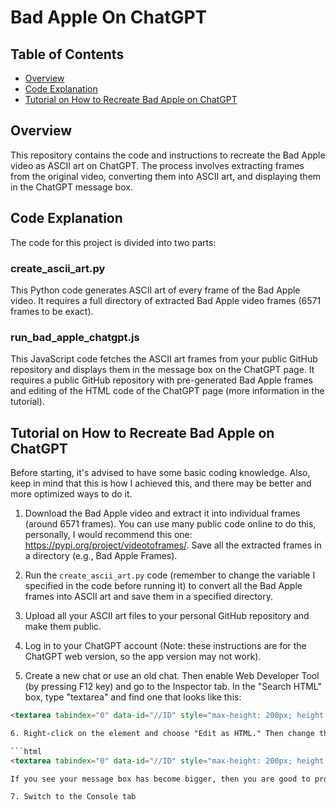 # Bad Apple On ChatGPT

## Table of Contents

- [Overview](#overview)
- [Code Explanation](#code-explanation)
- [Tutorial on How to Recreate Bad Apple on ChatGPT](#tutorial-on-how-to-recreate-bad-apple-on-chatgpt)

## Overview

This repository contains the code and instructions to recreate the Bad Apple video as ASCII art on ChatGPT. The process involves extracting frames from the original video, converting them into ASCII art, and displaying them in the ChatGPT message box.

## Code Explanation

The code for this project is divided into two parts:

### create_ascii_art.py

This Python code generates ASCII art of every frame of the Bad Apple video. It requires a full directory of extracted Bad Apple video frames (6571 frames to be exact).

### run_bad_apple_chatgpt.js

This JavaScript code fetches the ASCII art frames from your public GitHub repository and displays them in the message box on the ChatGPT page. It requires a public GitHub repository with pre-generated Bad Apple frames and editing of the HTML code of the ChatGPT page (more information in the tutorial).

## Tutorial on How to Recreate Bad Apple on ChatGPT

Before starting, it's advised to have some basic coding knowledge. Also, keep in mind that this is how I achieved this, and there may be better and more optimized ways to do it.

1. Download the Bad Apple video and extract it into individual frames (around 6571 frames). You can use many public code online to do this, personally, I would recommend this one: https://pypi.org/project/videotoframes/. Save all the extracted frames in a directory (e.g., Bad Apple Frames).

2. Run the `create_ascii_art.py` code (remember to change the variable I specified in the code before running it) to convert all the Bad Apple frames into ASCII art and save them in a specified directory.

3. Upload all your ASCII art files to your personal GitHub repository and make them public.

4. Log in to your ChatGPT account (Note: these instructions are for the ChatGPT web version, so the app version may not work).

5. Create a new chat or use an old chat. Then enable Web Developer Tool (by pressing F12 key) and go to the Inspector tab. In the "Search HTML" box, type "textarea" and find one that looks like this:

```html
<textarea tabindex="0" data-id="//ID" style="max-height: 200px; height: 24px; overflow-y: hidden;" rows="1" class="m-0 w-full resize-none border-0 bg-transparent p-0 pr-7 focus:ring-0 focus-visible:ring-0 dark:bg-transparent pl-2 md:pl-0"></textarea>```html

6. Right-click on the element and choose "Edit as HTML." Then change the HTML code of the `textarea` element to this:

```html
<textarea tabindex="0" data-id="//ID" style="max-height: 200px; height: auto; overflow-y: hidden; font-size: 3px; white-space: pre-wrap; line-height: 6px; font-family: monospace;" rows="60" class="m-0 w-full resize-none border-0 bg-transparent p-0 pl-2 pr-7 focus:ring-0 focus-visible:ring-0 dark:bg-transparent md:pl-0"></textarea>```html

If you see your message box has become bigger, then you are good to proceed to the next step

7. Switch to the Console tab
